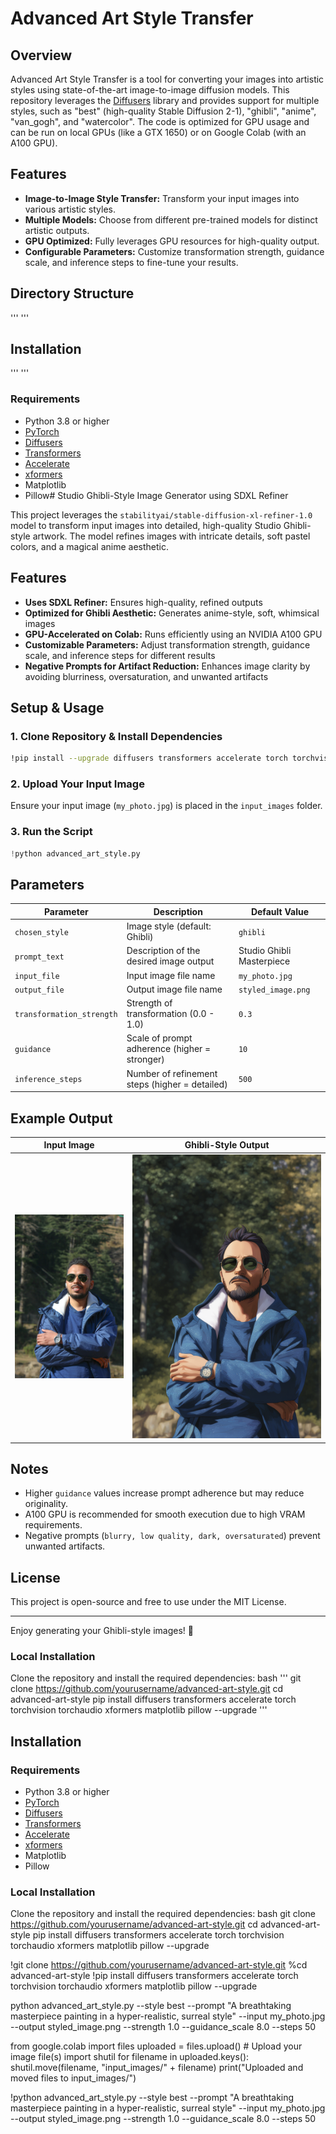 # Advanced Art Style Transfer

## Overview
Advanced Art Style Transfer is a tool for converting your images into artistic styles using state-of-the-art image-to-image diffusion models. This repository leverages the [Diffusers](https://github.com/huggingface/diffusers) library and provides support for multiple styles, such as "best" (high-quality Stable Diffusion 2-1), "ghibli", "anime", "van_gogh", and "watercolor". The code is optimized for GPU usage and can be run on local GPUs (like a GTX 1650) or on Google Colab (with an A100 GPU).

## Features
- **Image-to-Image Style Transfer:** Transform your input images into various artistic styles.
- **Multiple Models:** Choose from different pre-trained models for distinct artistic outputs.
- **GPU Optimized:** Fully leverages GPU resources for high-quality output.
- **Configurable Parameters:** Customize transformation strength, guidance scale, and inference steps to fine-tune your results.

## Directory Structure
'''
'''
## Installation
'''
'''

### Requirements
- Python 3.8 or higher
- [PyTorch](https://pytorch.org/)
- [Diffusers](https://github.com/huggingface/diffusers)
- [Transformers](https://github.com/huggingface/transformers)
- [Accelerate](https://github.com/huggingface/accelerate)
- [xformers](https://github.com/facebookresearch/xformers)
- Matplotlib
- Pillow# Studio Ghibli-Style Image Generator using SDXL Refiner

This project leverages the `stabilityai/stable-diffusion-xl-refiner-1.0` model to transform input images into detailed, high-quality Studio Ghibli-style artwork. The model refines images with intricate details, soft pastel colors, and a magical anime aesthetic.

## Features
- **Uses SDXL Refiner:** Ensures high-quality, refined outputs
- **Optimized for Ghibli Aesthetic:** Generates anime-style, soft, whimsical images
- **GPU-Accelerated on Colab:** Runs efficiently using an NVIDIA A100 GPU
- **Customizable Parameters:** Adjust transformation strength, guidance scale, and inference steps for different results
- **Negative Prompts for Artifact Reduction:** Enhances image clarity by avoiding blurriness, oversaturation, and unwanted artifacts

## Setup & Usage

### 1. Clone Repository & Install Dependencies
```bash
!pip install --upgrade diffusers transformers accelerate torch torchvision torchaudio xformers
```

### 2. Upload Your Input Image
Ensure your input image (`my_photo.jpg`) is placed in the `input_images` folder.

### 3. Run the Script
```python
!python advanced_art_style.py
```

## Parameters
| Parameter              | Description                                        | Default Value |
|------------------------|----------------------------------------------------|---------------|
| `chosen_style`        | Image style (default: Ghibli)                     | `ghibli`      |
| `prompt_text`         | Description of the desired image output           | Studio Ghibli Masterpiece |
| `input_file`          | Input image file name                             | `my_photo.jpg` |
| `output_file`         | Output image file name                            | `styled_image.png` |
| `transformation_strength` | Strength of transformation (0.0 - 1.0)       | `0.3`         |
| `guidance`            | Scale of prompt adherence (higher = stronger)     | `10`          |
| `inference_steps`     | Number of refinement steps (higher = detailed)    | `500`         |

## Example Output
| Input Image                      | Ghibli-Style Output |
|----------------------------------|--------------------|
| ![input](input_images/input.jpg) | ![output](output_images/styled_image.png) |

## Notes
- Higher `guidance` values increase prompt adherence but may reduce originality.
- A100 GPU is recommended for smooth execution due to high VRAM requirements.
- Negative prompts (`blurry, low quality, dark, oversaturated`) prevent unwanted artifacts.

## License
This project is open-source and free to use under the MIT License.

---
Enjoy generating your Ghibli-style images! 🚀



### Local Installation
Clone the repository and install the required dependencies:
bash
'''
git clone https://github.com/yourusername/advanced-art-style.git
cd advanced-art-style
pip install diffusers transformers accelerate torch torchvision torchaudio xformers matplotlib pillow --upgrade
'''
## Installation

### Requirements
- Python 3.8 or higher
- [PyTorch](https://pytorch.org/)
- [Diffusers](https://github.com/huggingface/diffusers)
- [Transformers](https://github.com/huggingface/transformers)
- [Accelerate](https://github.com/huggingface/accelerate)
- [xformers](https://github.com/facebookresearch/xformers)
- Matplotlib
- Pillow

### Local Installation
Clone the repository and install the required dependencies:
 bash
    git clone https://github.com/yourusername/advanced-art-style.git
    cd advanced-art-style
    pip install diffusers transformers accelerate torch torchvision torchaudio xformers matplotlib pillow --upgrade

!git clone https://github.com/yourusername/advanced-art-style.git
%cd advanced-art-style
!pip install diffusers transformers accelerate torch torchvision torchaudio xformers matplotlib pillow --upgrade

python advanced_art_style.py --style best --prompt "A breathtaking masterpiece painting in a hyper-realistic, surreal style" --input my_photo.jpg --output styled_image.png --strength 1.0 --guidance_scale 8.0 --steps 50

from google.colab import files
uploaded = files.upload()  # Upload your image file(s)
import shutil
for filename in uploaded.keys():
    shutil.move(filename, "input_images/" + filename)
print("Uploaded and moved files to input_images/")

!python advanced_art_style.py --style best --prompt "A breathtaking masterpiece painting in a hyper-realistic, surreal style" --input my_photo.jpg --output styled_image.png --strength 1.0 --guidance_scale 8.0 --steps 50
